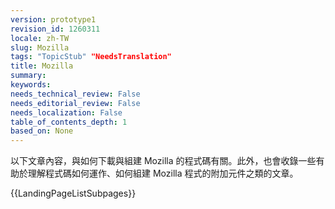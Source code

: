 ```yaml
---
version: prototype1
revision_id: 1260311
locale: zh-TW
slug: Mozilla
tags: "TopicStub" "NeedsTranslation"
title: Mozilla
summary: 
keywords: 
needs_technical_review: False
needs_editorial_review: False
needs_localization: False
table_of_contents_depth: 1
based_on: None
---
```

<p>以下文章內容，與如何下載與組建 Mozilla 的程式碼有關。此外，也會收錄一些有助於理解程式碼如何運作、如何組建 Mozilla 程式的附加元件之類的文章。</p>

<p>{{LandingPageListSubpages}}</p>

